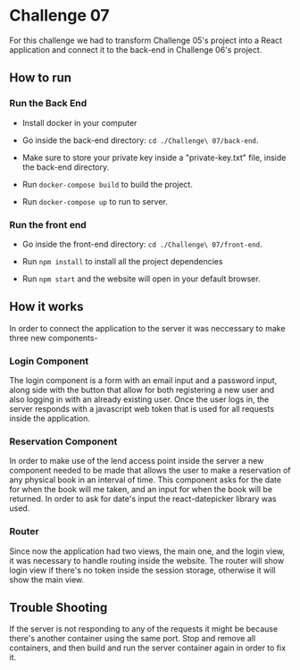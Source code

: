# Challenge 07

For this challenge we had to transform Challenge 05's project into a React application and connect it to the back-end in Challenge 06's project.

## How to run

### Run the Back End

* Install docker in your computer

* Go inside the back-end directory: ```cd ./Challenge\ 07/back-end```.

* Make sure to store your private key inside a "private-key.txt" file, inside the back-end directory.

* Run ```docker-compose build``` to build the project.

* Run ```docker-compose up``` to run to server.

### Run the front end

* Go inside the front-end directory: ```cd ./Challenge\ 07/front-end```.

* Run ```npm install``` to install all the project dependencies

* Run ```npm start``` and the website will open in your default browser.

## How it works

In order to connect the application to the server it was neccessary to make three new components-

### Login Component

The login component is a form with an email input and a password input, along side with the button that allow for both registering a new user and also logging in with an already existing user. Once the user logs in, the server responds with a javascript web token that is used for all requests inside the application.

### Reservation Component

In order to make use of the lend access point inside the server a new component needed to be made that allows the user to make a reservation of any physical book in an interval of time. This component asks for the date for when the book will me taken, and an input for when the book will be returned. In order to ask for date's input the react-datepicker library was used.

### Router

Since now the application had two views, the main one, and the login view, it was necessary to handle routing inside the website. The router will show login view if there's no token inside the session storage, otherwise it will show the main view.

## Trouble Shooting

If the server is not responding to any of the requests it might be because there's another container using the same port. Stop and remove all containers, and then build and run the server container again in order to fix it.

